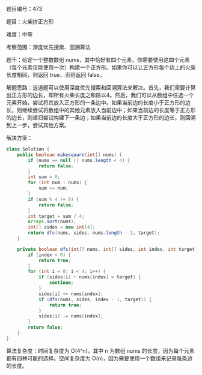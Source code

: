 题目编号：473

题目：火柴拼正方形

难度：中等

考察范围：深度优先搜索、回溯算法

题干：给定一个整数数组 nums，其中恰好有四个元素，你需要使用这四个元素（每个元素仅能使用一次）构建一个正方形。如果你可以让正方形每个边上的火柴长度相同，则返回 true，否则返回 false。

解题思路：这道题可以使用深度优先搜索和回溯算法来解决。首先，我们需要计算出正方形的边长，即所有火柴长度之和除以4。然后，我们可以从数组中任选一个元素开始，尝试将其放入正方形的一条边中。如果当前边的长度小于正方形的边长，则继续尝试将数组中的其他元素放入当前边中；如果当前边的长度等于正方形的边长，则递归尝试构建下一条边；如果当前边的长度大于正方形的边长，则回溯到上一步，尝试其他方案。

解决方案：

```java
class Solution {
    public boolean makesquare(int[] nums) {
        if (nums == null || nums.length < 4) {
            return false;
        }
        int sum = 0;
        for (int num : nums) {
            sum += num;
        }
        if (sum % 4 != 0) {
            return false;
        }
        int target = sum / 4;
        Arrays.sort(nums);
        int[] sides = new int[4];
        return dfs(nums, sides, nums.length - 1, target);
    }

    private boolean dfs(int[] nums, int[] sides, int index, int target) {
        if (index < 0) {
            return true;
        }
        for (int i = 0; i < 4; i++) {
            if (sides[i] + nums[index] > target) {
                continue;
            }
            sides[i] += nums[index];
            if (dfs(nums, sides, index - 1, target)) {
                return true;
            }
            sides[i] -= nums[index];
        }
        return false;
    }
}
```

算法复杂度：时间复杂度为 O(4^n)，其中 n 为数组 nums 的长度，因为每个元素都有四种可能的选择。空间复杂度为 O(n)，因为需要使用一个数组来记录每条边的长度。